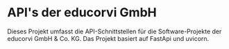API's der educorvi GmbH
=======================

Dieses Projekt umfasst die API-Schnittstellen für die Software-Projekte der educorvi GmbH & Co. KG. Das Projekt basiert auf FastApi und uvicorn.
